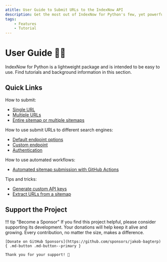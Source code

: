 ```yaml
---
atitle: User Guide to Submit URLs to the IndexNow API
description: Get the most out of IndexNow for Python's few, yet powerful features with comprehensive tutorials, tips, and tricks. Includes guides and code examples for both beginners and advanced users.
tags:
    - Features
    - Tutorial
---
```


# User Guide 👨‍🔧
IndexNow for Python is a lightweight package and is intended to be easy to use. Find tutorials and background information in this section.

## Quick Links
How to submit:

* [Single URL](how-to-submit/single-url.md)
* [Multiple URLs](how-to-submit/multiple-urls.md)
* [Entire sitemap or multiple sitemaps](how-to-submit/sitemap.md)

How to use submit URLs to different search engines:

* [Default endpoint options](search-engines/default-endpoints.md)
* [Custom endpoint](search-engines/custom-endpoint.md)
* [Authentication](search-engines/authentication.md)

How to use automated workflows:

* [Automated sitemap submission with GitHub Actions](github-actions/automated-workflows.md)

Tips and tricks:

* [Generate custom API keys](tips-and-tricks/generate-api-keys.md)
* [Extract URLs from a sitemap](tips-and-tricks/extract-urls-from-sitemap.md)

## Support the Project

!!! tip "Become a Sponsor"
    If you find this project helpful, please consider supporting its development. Your donations will help keep it alive and growing. Every contribution, no matter the size, makes a difference.

    [Donate on GitHub Sponsors](https://github.com/sponsors/jakob-bagterp){ .md-button .md-button--primary }

    Thank you for your support! 🙌
